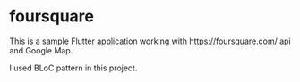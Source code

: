 # foursquare

This is a sample Flutter application working with https://foursquare.com/ api and Google Map.

I used BLoC pattern in this project.

